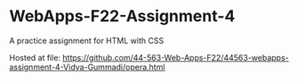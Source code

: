 # WebApps-F22-Assignment-4
A practice assignment for HTML with CSS

Hosted at file: https://github.com/44-563-Web-Apps-F22/44563-webapps-assignment-4-Vidya-Gummadi/opera.html
